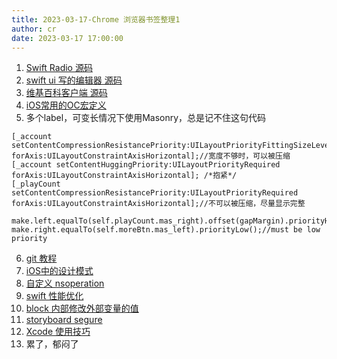 ```yaml
---
title: 2023-03-17-Chrome 浏览器书签整理1
author: cr
date: 2023-03-17 17:00:00
---
```

1.  [Swift Radio 源码](https://github.com/analogcode/Swift-Radio-Pro) 
2.  [swift ui 写的编辑器 源码](https://github.com/tnantoka/edhita) 
3.  [维基百科客户端 源码](https://github.com/wikimedia/wikipedia-ios)
4.  [iOS常用的OC宏定义](https://blog.methodname.com/ioschang-yong-de-ochong-ding-yi/)
5. 多个label，可变长情况下使用Masonry，总是记不住这句代码
```
[_account setContentCompressionResistancePriority:UILayoutPriorityFittingSizeLevel forAxis:UILayoutConstraintAxisHorizontal];//宽度不够时，可以被压缩
[_account setContentHuggingPriority:UILayoutPriorityRequired forAxis:UILayoutConstraintAxisHorizontal]; /*抱紧*/
[_playCount setContentCompressionResistancePriority:UILayoutPriorityRequired forAxis:UILayoutConstraintAxisHorizontal];//不可以被压缩，尽量显示完整
```
```
make.left.equalTo(self.playCount.mas_right).offset(gapMargin).priorityHigh();
make.right.equalTo(self.moreBtn.mas_left).priorityLow();//must be low priority
```
6. [git 教程](https://backlog.com/git-tutorial/cn/)
7. [iOS中的设计模式](https://github.com/ITyongzhen/iOS-DesignPatterns)
8. [自定义 nsoperation](https://github.com/HJZone/HJBlockOperation)
9. [swift 性能优化](http://chuquan.me/2020/02/15/swift-performance-optimization-basic-concepts/)
10. [block 内部修改外部变量的值](https://mp.weixin.qq.com/s/VFzTBCiFcbPHqWAnsDtT4A)
11. [storyboard segure](https://www.jianshu.com/p/eac3fb68cf2c)
12. [Xcode 使用技巧](https://www.jianshu.com/p/de7806f6143b)
13. 累了，郁闷了